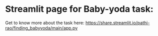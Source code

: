 # Streamlit page for Baby-yoda task:

 Get to know more about the task here: https://share.streamlit.io/pathi-rao/finding_babyyoda/main/app.py
 

